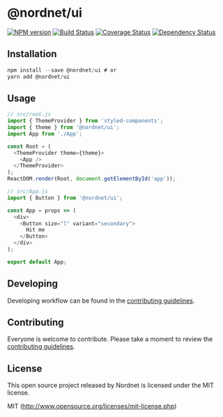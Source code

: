 # @nordnet/ui

[![NPM version][npm-image]][npm-url]
[![Build Status][travis-image]][travis-url]
[![Coverage Status][codecov-image]][codecov-url]
[![Dependency Status][depstat-image]][depstat-url]

## Installation

```js
npm install --save @nordnet/ui # or
yarn add @nordnet/ui
```

## Usage

```javascript
// src/root.js
import { ThemeProvider } from 'styled-components';
import { theme } from '@nordnet/ui';
import App from './App';

const Root = (
  <ThemeProvider theme={theme}>
    <App />
  </ThemeProvider>
);
ReactDOM.render(Root, document.getElementById('app'));

// src/App.js
import { Button } from '@nordnet/ui';

const App = props => (
  <div>
    <Button size="l" variant="secondary">
      Hit me
    </Button>
  </div>
);

export default App;
```

## Developing

Developing workflow can be found in the [contributing guidelines](CONTRIBUTING.md).

## Contributing

Everyone is welcome to contribute. Please take a moment to review the [contributing guidelines](CONTRIBUTING.md).

## License

This open source project released by Nordnet is licensed under the MIT license.

MIT (http://www.opensource.org/licenses/mit-license.php)

[npm-url]: https://npmjs.org/package/@nordnet/ui
[npm-image]: https://img.shields.io/npm/v/@nordnet/ui.svg?style=flat-square
[travis-url]: https://travis-ci.com/nordnet/ui/
[travis-image]: https://img.shields.io/travis/com/nordnet/ui.svg?style=flat-square
[codecov-url]: https://codecov.io/gh/nordnet/ui
[codecov-image]: https://img.shields.io/codecov/c/github/nordnet/ui.svg?style=flat-square
[depstat-url]: https://david-dm.org/nordnet/ui
[depstat-image]: https://david-dm.org/nordnet/ui.svg?style=flat-square
